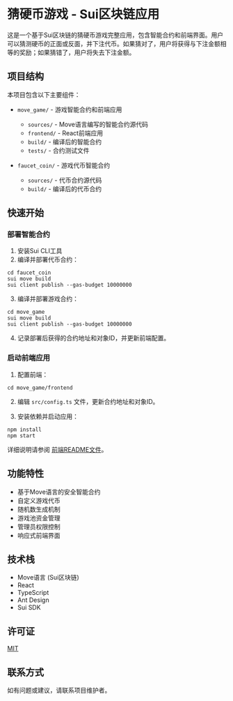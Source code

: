 # 猜硬币游戏 - Sui区块链应用

这是一个基于Sui区块链的猜硬币游戏完整应用，包含智能合约和前端界面。用户可以猜测硬币的正面或反面，并下注代币。如果猜对了，用户将获得与下注金额相等的奖励；如果猜错了，用户将失去下注金额。

## 项目结构

本项目包含以下主要组件：

- `move_game/` - 游戏智能合约和前端应用
  - `sources/` - Move语言编写的智能合约源代码
  - `frontend/` - React前端应用
  - `build/` - 编译后的智能合约
  - `tests/` - 合约测试文件
  
- `faucet_coin/` - 游戏代币智能合约
  - `sources/` - 代币合约源代码
  - `build/` - 编译后的代币合约

## 快速开始

### 部署智能合约

1. 安装Sui CLI工具
2. 编译并部署代币合约：
```
cd faucet_coin
sui move build
sui client publish --gas-budget 10000000
```

3. 编译并部署游戏合约：
```
cd move_game
sui move build
sui client publish --gas-budget 10000000
```

4. 记录部署后获得的合约地址和对象ID，并更新前端配置。

### 启动前端应用

1. 配置前端：
```
cd move_game/frontend
```

2. 编辑 `src/config.ts` 文件，更新合约地址和对象ID。

3. 安装依赖并启动应用：
```
npm install
npm start
```

详细说明请参阅 [前端README文件](move_game/frontend/README.md)。

## 功能特性

- 基于Move语言的安全智能合约
- 自定义游戏代币
- 随机数生成机制
- 游戏池资金管理
- 管理员权限控制
- 响应式前端界面

## 技术栈

- Move语言 (Sui区块链)
- React
- TypeScript
- Ant Design
- Sui SDK

## 许可证

[MIT](LICENSE)

## 联系方式

如有问题或建议，请联系项目维护者。 